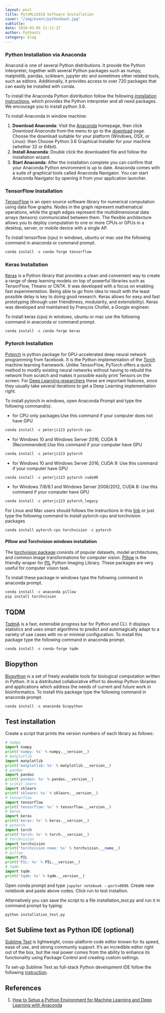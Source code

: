 ```yaml
---
layout: post
title: PytzMLS2018 Software Installation 
cover: "/img/event/pythonboot.jpg" 
subtitle: 
date: 2018-03-05 21:11:27
author: Pythontz
category: blog
---
```





### Python Installation via Anaconda

Anacond is one of several Python distributions. It provide the Python interpreter, together with several Python packages such as numpy, matplotlib, pandas, sciklearn, jupyter etc and sometimes other related tools, such as editors. Additionally, it provides access to over 720 packages that can easily be installed with conda.

To install the Anaconda Python distribution follow the following [installation instructions](https://docs.continuum.io/anaconda/install.html), which provides the Python interpreter and all need packages. We encourage you to install python 3.6. 

To install Anaconda in window machine:

1. **Download Anaconda**: Visit the [Anaconda](https://anaconda.org/) homepage, then click *Download Anaconda* from the menu to go to the [download](https://www.anaconda.com/download/#windows) page. Choose the download suitable for your platform (Windows, OSX, or Linux): then Choose Python 3.6 Graphical Installer for your machine (whether 32 or 64bit).
2. **Install Anaconda**:  Double click the downloaded file and follow the installation wizard.
3. **Start  Anaconda**: After the installation complete you can confirm that your Anaconda Python environment is up to date. Anaconda comes with a suite of graphical tools called Anaconda Navigator. You can start Anaconda Navigator by opening it from your application launcher.


### TensorFlow Installation

[TensorFlow](https://www.tensorflow.org/) is an open source software library for numerical computation using data flow graphs. Nodes in the graph represent mathematical operations, while the graph edges represent the multidimensional data arrays (tensors) communicated between them. The flexible architecture allows you to deploy computation to one or more CPUs or GPUs in a desktop, server, or mobile device with a single AP.

To install tensorflow (cpu) in windows, ubuntu or mac use the following command in anaconda or command prompt.

```python
conda install -c conda-forge tensorflow
```


### Keras Installation

[Keras](https://keras.io/) is a Python library that provides a clean and convenient way to create a range of deep learning models on top of  powerful libraries such as TensorFlow, Theano or CNTK.  It was developed with a focus on enabling fast experimentation. Being able to go from idea to result with the least possible delay is key to doing good research. Keras allows for easy and fast prototyping (through user friendliness, modularity, and extensibility). Keras was developed and maintained by François Chollet, a Google engineer.

To install keras (cpu) in windows, ubuntu or mac use the following command in anaconda or command prompt.

```python
conda install -c conda-forge keras
```

###  Pytorch Installation

[Pytorch](http://pytorch.org/)  is python package for GPU-accelerated deep neural network programming from facebook. It is the Python implementation of the [Torch](http://torch.ch/) machine learning framework. Unlike TensorFlow, PyTorch offers a quick method to modify existing neural networks without having to rebuild the network from scratch and makes it possible easily print Tensors on the screen. For [Deep Learning researchers](https://www.oreilly.com/ideas/why-ai-and-machine-learning-researchers-are-beginning-to-embrace-pytorch) these are important features, since they usually take several iterations to get a Deep Learning implementation right. 

To install pytorch in windows, open Anaconda Prompt and type the following command(s).  

- for CPU only packages:Use this command if your computer does not have GPU

```python
conda install -c peterjc123 pytorch-cpu
```

- for Windows 10 and Windows Server 2016, CUDA 8 (Recommended):Use this command if your computer have GPU

```python
conda install -c peterjc123 pytorch
```

- for Windows 10 and Windows Server 2016, CUDA 9: Use this command if your computer  have GPU

```python
conda install -c peterjc123 pytorch cuda90
```

- for Windows 7/8/8.1 and Windows Server 2008/2012, CUDA 8: Use this command if your computer  have GPU

```python
conda install -c peterjc123 pytorch_legacy
```

For Linux and Mac users should follows the instructions in this [link](http://pytorch.org/) or just type the following command to install pytorch-cpu and torchvision packages

```python
conda install pytorch-cpu torchvision -c pytorch
```

#### PIllow and Torchvision  windows installation

The [torchvision package](https://github.com/pytorch/vision) consists of popular datasets, model architectures, and common image transformations for computer vision. [Pillow](https://github.com/python-pillow/Pillow) is the friendly wraper for [PIL](http://www.pythonware.com/products/pil/) Python Imaging Library. These packages are very useful for computer vision task.

To install these package in windows type the following command in anaconda prompt.

```python
conda install -c anaconda pillow
pip install torchvision
```


## TQDM

[TqdmA](https://github.com/tqdm/tqdm) is a fast, extensible progress bar for Python and CLI. It displays statistics and uses smart algorithms to predict and automagically adapt to a variety of use cases with no or minimal configuration. To install this package type the following command in anaconda prompt.

```python
conda install -c conda-forge tqdm
```

## Biopython

[Biopython](http://biopython.org/) is a set of freely available tools for biological computation written in Python. It is a distributed collaborative effort to develop Python libraries and applications which address the needs of current and future work in bioinformatics. To install this package type the following command in anaconda prompt.

```python
conda install -c anaconda biopython 
```

## Test installation

Create a script that prints the version numbers of each library as follows:
```python
# numpy
import numpy
print('numpy: %s' % numpy.__version__)
# matplotlib
import matplotlib
print('matplotlib: %s' % matplotlib.__version__)
# pandas
import pandas
print('pandas: %s' % pandas.__version__)
# scikit-learn
import sklearn
print('sklearn: %s' % sklearn.__version__)
# tensorflow
import tensorflow
print('tensorflow: %s' % tensorflow.__version__)
# keras
import keras
print('keras: %s' % keras.__version__)
# pytorch
import torch
print('torch: %s' % torch.__version__)
# torchvision
import torchvision
print('torchvision name: %s' % torchvision.__name__)
# pillow
import PIL
print('PIL: %s' % PIL.__version__)
# tqdm
import tqdm
print('tqdm: %s' % tqdm.__version__)
```

Open conda prompt and type `jupyter notebook --port=8890`. Create new notebook and paste above codes. Click run to test installion.

Alternatively you can save the script to a file *installation_test.py* and run it in command prompt by typing:
```python
python installation_test.py
```


## Set Sublime text as  Python IDE (optional)

[Sublime Text](http://www.sublimetext.com/) is lightweight, cross-platform code editor known for its speed, ease of use, and strong community support. It’s an incredible editor right out of the box, but the real power comes from the ability to enhance its functionality using Package Control and creating custom settings.

To set-up Sublime Text  as full-stack Python development IDE follow the following [instruction](http://www.gtlambert.com/blog/python-sublime-text-3).


## References
1. [How to Setup a Python Environment for Machine Learning and Deep Learning with Anaconda](https://machinelearningmastery.com/setup-python-environment-machine-learning-deep-learning-anaconda/)

